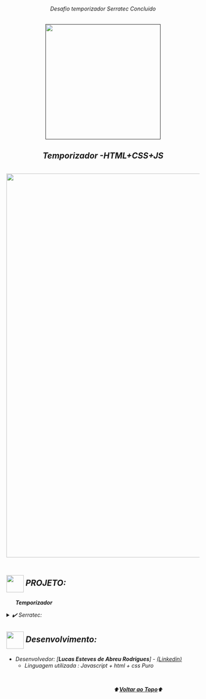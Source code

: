 <div align="center">
<i><h6>Desafio temporizador Serratec Concluido
</div>
<a name="back-to-top">

<p align="center">
  <a href="">
    <img width="300px" src="" alt="">
   </a>
</p>

 <p>
    <h2 align="center">
  Temporizador -HTML+CSS+JS 
  </h2>
  </p> 
  </br>

<div align="center">
  <img width="1000px" src="https://github.com/LucasEsteves2/-Desafio-Serratec---Temporizador/blob/main/temporizador.gif">
</div>
<br>

## <img height="45px" align="center" src="https://github.com/luqui2/Sistema-para-Viagens-/blob/main/src/imagens/foguete.gif">   PROJETO:
&nbsp;&nbsp;&nbsp;&nbsp;&nbsp;&nbsp;**Temporizador**  

<details>
  <summary>✔️ Serratec:</summary>
     
  </details>



##     

  
 
## <img height="45px" align="center" src="https://github.com/luqui2/Sistema-para-Viagens-/blob/main/src/imagens/set.gif">   Desenvolvimento:
- Desenvolvedor: [**Lucas Esteves de Abreu Rodrigues**] - [(*Linkedin*)](https://www.linkedin.com/in/lucas-esteves-de-abreu-rodrigues-848b841ba/)
  <br>
  - Linguagem utilizada : Javascript + html + css Puro
 

 
<br> 

</p>

&emsp;&emsp;&emsp;&emsp;&emsp;&emsp;&emsp;&emsp;&emsp;&emsp;&emsp;&emsp;&emsp;&emsp;&emsp;&emsp;&emsp;&emsp;&emsp;&emsp;⬆️[**Voltar ao Topo**](#back-to-top)⬆️
